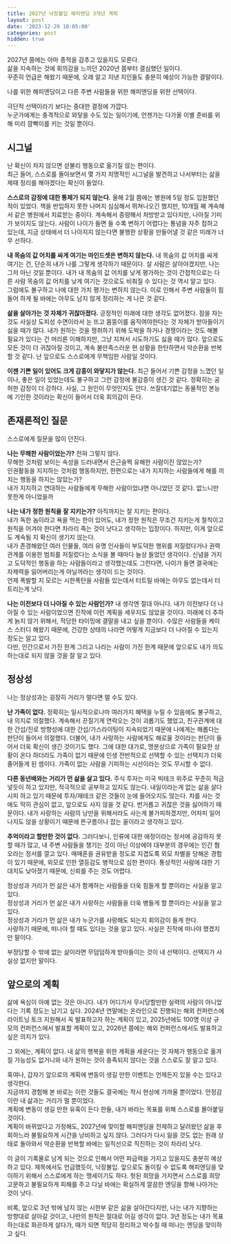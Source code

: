 ```yaml
---
title: 2027년 낙장불입 해피엔딩 3개년 계획
layout: post
date: '2023-12-29 10:05:00'
categories: post
hidden: true
---
```



2027년 쯤에는 아마 종적을 감추고 있을지도 모른다. <br/>
삶을 지속하는 것에 회의감을 느끼던 2020년 쯤부터 결심했던 일이다. <br/>
꾸준히 언급은 해왔기 때문에, 오래 알고 지낸 지인들도 충분히 예상이 가능한 결말이다.

나를 위한 해피엔딩이고 다른 주변 사람들을 위한 해피엔딩을 위한 선택이다.

극단적 선택이라기 보다는 중대한 결정에 가깝다.<br/>
누군가에게는 충격적으로 와닿을 수도 있는 일이기에, 언젠가는 다가올 이별 준비를 위해 미리 깜빡이를 키는 것일 뿐이다.


## 시그널

난 확신이 차지 않으면 섣불리 행동으로 옮기질 않는 편이다.<br/>
최근 들어, 스스로를 돌아보면서 몇 가지 치명적인 시그널을 발견하고 나서부터는 삶을 제때 정리를 해야겠다는 확신이 들었다.


**스스로의 감정에 대한 통제가 되지 않는다.**
올해 2월 쯤에는 병원에 5일 정도 입원했던 적이 있었다.
책을 반입하지 못한 나머지 심심해서 뛰쳐나오긴 했지만, 10개월 째 계속해서 같은 병원에서 치료받는 중이다. 계속해서 증량해서 처방받고 있다지만, 나아질 기미가 보이지도 않는다. 사람이 나이가 들면 들 수록 변하기 어렵다는 통념을 자주 접하고 있는데, 지금 상태에서 더 나아지지 않는다면 불행한 상황을 만들어낼 것 같은 미래가 너무 선하다.

**내 목숨의 값 어치를 싸게 여기는 마인드셋은 변하지 않는다.**
내 목숨의 값 어치를 싸게 여기는 건, 단순히 내가 나를 그렇게 생각하기 때문이다. 살 사람은 살아야겠지만, 나는 그저 아닌 것일 뿐이다. 내가 내 목숨의 값 어치를 낮게 평가하는 것이 간접적으로는 다른 사람 목숨의 값 어치를 낮게 여기는 것으로도 비춰질 수 있다는 것 역시 알고 있다. <br/>
그럼에도 불구하고 나에 대한 가치 평가는 변하지 않는다. 이로 인해서 주변 사람들이 힘들어 하게 될 바에는 아무도 남지 않게 정리하는 게 나은 것 같다.


**삶을 살아가는 것 자체가 귀찮아졌다.** 긍정적인 미래에 대한 생각도 없어졌다. 잠을 자는 것도 사실상 도피성 수면이라서 눈 뜨고 몸뚱이를 움직여야한다는 것 자체가 받아들이기 싫을 때가 많다. 내가 원하는 것을 쟁취하기 위해 도박을 하거나 경쟁이라는 것도 해볼 필요가 있다는 건 머리론 이해하지만, 그냥 지쳐서 시도하기도 싫을 때가 많다. 앞으로도 모든 것이 더 귀찮아질 것이고, 계속 불만족스러운 현 상황을 한탄하면서 악순환을 반복할 것 같다. 난 앞으로도 스스로에게 무책임한 사람일 것이다.


**이젠 기쁜 일이 있어도 크게 감흥이 와닿지가 않는다.**
최근 들어서 기쁜 감정을 느꼈던 일이나, 좋은 일이 있었는데도 불구하고 그런 감정에 불감증이 생긴 것 같다. 정확히는 공허한 감정이 더 강하다.
사실, 그 원인이 무엇인지도 안다.
쓰잘데기없는 동물적인 본능에 기인한 것이라는 확신이 들어서 더욱 회의감이 든다.


## 존재론적인 질문

스스로에게 질문을 많이 던진다.

**나는 무해한 사람이었는가?** 전혀 그렇지 않다.<br/>
무해한 것처럼 보이는 속성을 드러내면서 은근슬쩍 유해한 사람이진 않았는가?<br/>
인권활동을 지지하는 것처럼 행동하지만, 한편으로는 내가 지지하는 사람들에게 해를 끼치는 행동을 하지는 않았는가?<br/>
내가 지지하고 연대하는 사람들에게 무해한 사람이었냐면 아니었던 것 같다. 없느니만 못한게 아니었을까


**나는 내가 정한 원칙을 잘 지키는가?** 아직까지는 잘 지키는 편이다.<br/>
내가 독한 놈이라고 욕을 먹는 한이 있어도, 내가 정한 원칙은 무조건 지키는게 철칙이고 원칙을 어겨야 한다면 차라리 죽는 것이 낫다고 생각하는 입장이다.
하지만, 이게 앞으로도 계속될 지 확신이 생기지 않는다.<br/>
내가 존경해왔던 여러 인물들, 여러 유명 인사들이 부도덕한 행위를 저질렀다거나 권력관계를 이용한 범죄를 저질렀다는 소식을 볼 때마다 늘상 들었던 생각이다.
신념을 가지고 도덕적인 행동을 하는 사람들이라고 생각했는데도 그런다면, 나이가 들면 결국에는 자제력을 잃어버리는게 아닐까라는 생각이 드는 것이다.<br/>
언제 폭발할 지 모르는 시한폭탄을 사람들 있는데서 터트릴 바에는 아무도 없는데서 터트리는게 낫다.


**나는 이전보다 더 나아질 수 있는 사람인가?**
내 생각엔 절대 아니다.
내가 이전보다 더 나아질 수 있는 사람이었으면 진작에 이런 계획을 세우지도 않았을 것이다.
미래에 더 추하게 늙지 않기 위해서, 적당한 타이밍에 결말을 내고 싶을 뿐이다.
수많은 사람들을 케이스 스터디 해왔기 때문에, 건강한 상태의 나라면 어떻게 지금보다 더 나아질 수 있는지 정도는 알고 있다. <br/>
다만, 인간으로서 가진 한계 그리고 나라는 사람이 가진 한계 때문에 앞으로도 내가 의도하는대로 되지 않을 것을 잘 알고 있다.

## 정상성

나는 정상성과는 굉장히 거리가 멀다면 멀 수도 있다.

**난 가족이 없다.**
정확히는 일시적으로나마 여러가지 혜택을 누릴 수 있음에도 불구하고, 내 의지로 의절했다.
계속해서 끈질기게 연락오는 것이 괴롭기도 했었고, 친구관계에 대한 간섭/진로 방향성에 대한 간섭/가스라이팅이 지속되었기 때문에 나에게는 해롭다는 판단이 들어서 의절했다.
더불어, 내가 사랑하는 사람에게도 해로울 것이라는 판단이 들어서 더욱 확신이 생긴 것이기도 했다.
그에 대한 대가로, 명분상으로 가족이 필요한 상황이 온다 하더라도 가족이 없기 때문에 인생 전반적으로 선택할 수 있는 선택지가 더욱 줄어들게 된 셈이다.
가족이 없는 사람을 기피하는 시선이라는 것도 무시할 수 없다.

**다른 동년배와는 거리가 먼 삶을 살고 있다.**
주식 투자는 미국 빅테크 위주로 꾸준히 적금넣듯이 하고 있지만, 적극적으로 공부하고 있지도 않는다.
내일이라는게 없는 삶을 살다시피 하고 있기 때문에 투자/재테크 같은 것들이 눈에 들어오지도 않는다.
차를 사는 것에도 딱히 관심이 없고, 앞으로도 사지 않을 것 같다. 번거롭고 귀찮은 것을 싫어하기 때문이다. 내가 사랑하는 사람의 낭만을 위해서라도 사는게 불가피하겠지만, 어차피 일어나지도 않을 상황이기 때문에 뜬구름이나 잡는 꼴이라고 생각하고 있다.

**추억이라고 할만한 것이 없다.**
그러다보니, 인류에 대한 애정이라는 정서에 공감하지 못할 때가 많고, 내 주변 사람들을 챙기는 것이 아닌 이상에야 대부분의 경우에는 인간 혐오라는 정서를 깔고 있다.
매매혼을 권유받을 정도로 지겹도록 외모 차별을 당해온 경험이 있기 때문에, 외모로 인한 열등감도 병적으로 심한 편이다.
통상적인 사람에 대한 기대치도 낮아졌기 때문에, 신뢰를 주는 것도 어렵다.


정상성과 거리가 먼 삶은 내가 함께하는 사람들을 더욱 힘들게 할 뿐이라는 사실을 알고 있다.<br/>
정상성과 거리가 먼 삶은 내가 사랑하는 사람들을 더욱 병들게 할 뿐이라는 사실을 알고 있다.<br/>
정상성과 거리가 먼 삶은 내가 누군가를 사랑해도 되는지 회의감이 들게 한다.<br/>
사랑하기 때문에, 떠나야 할 때도 있다는 것을 알고 있다. 사실은 진작에 떠나야 했겠지만 말이다.


부정당할 수 밖에 없는 삶이라면 무덤덤하게 받아들이는 것이 내 선택이다. 선택지가 사실상 없지만 말이다.

## 앞으로의 계획

삶에 욕심이 아예 없는 것은 아니다. 내가 어디가서 무시당할만한 실력의 사람이 아니었다는 기록 정도는 남기고 싶다. 2024년 연말에는 온라인으로 진행되는 해외 컨퍼런스에 라이트닝 토크 지원해서 꼭 발표하고자 하는 계획이 있고, 2025년에도 100명 이상 규모의 컨퍼런스에서 발표할 계획이 있고, 2026년 쯤에는 해외 컨퍼런스에서도 발표하고 싶은 의지가 있다.

그 외에는, 계획이 없다. 내 삶의 행복을 위한 계획을 세운다는 것 자체가 행동으로 옮겨질 가능성도 없거니와 내가 원하는 것이 충족되지 않다는 것을 스스로도 잘 알고 있다.


혹여나, 갑자기 앞으로의 계획에 변동이 생길 만한 이벤트는 언제든지 있을 수는 있다고 생각한다.<br/>
지금까지 경험해 본 바로는 이런 것들도 결국에는 착시 현상에 가까울 뿐이었다. 안정감이란 내 삶과는 거리가 멀 뿐이었다. <br/>
계획에 변동이 생길 만한 유혹이 든다 한들, 내가 바라는 목표를 위해 스스로를 몰아붙일 것이다.<br/>
계획이 바뀌었다고 가정해도, 2027년에 맞이할 해피엔딩을 전제하고 달려왔던 삶을 후회하느라 불필요하게 시간을 낭비하고 싶지 않다.
그러다가 다시 잃을 것도 없는 원래 상태로 돌아와서 악순환을 반복할 바에는 일직선으로 직진하는 것이 차라리 낫다.

이 글이 기록물로 남게 되는 것으로 인해서 어떤 파급력을 가지고 있을지도 충분히 예상하고 있다.
제목에서도 언급했듯이, 낙장불입. 앞으로도 돌이킬 수 없도록 해피엔딩을 맞이하기 위해서 스스로에게 하는 맹세이기도 하다.
헛된 희망을 가지면서 스스로를 희망고문하고 불필요하게 피해를 주고 다닐 바에는 확실하게 깔끔한 엔딩을 향해 나아가는 것이 낫다.


비록, 앞으로 3년 밖에 남지 않는 시한부 같은 삶을 살아간다지만, 나는 내가 지향하는 방향대로 살아갈 것이고, 나만의 원칙은 절대로 어길 생각이 없다. 3년 정도는 내가 목표하는대로 화끈하게 살다가, 때가 되면 적당히 정리하고 박수칠 때 떠나는 엔딩을 맞이하고 싶다.
